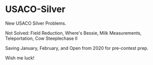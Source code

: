 # USACO-Silver
New USACO Silver Problems.

Not Solved:
Field Reduction, Where's Bessie, Milk Measurements, Teleportation, Cow Steeplechase II

Saving January, February, and Open from 2020 for pre-contest prep.

Wish me luck!
